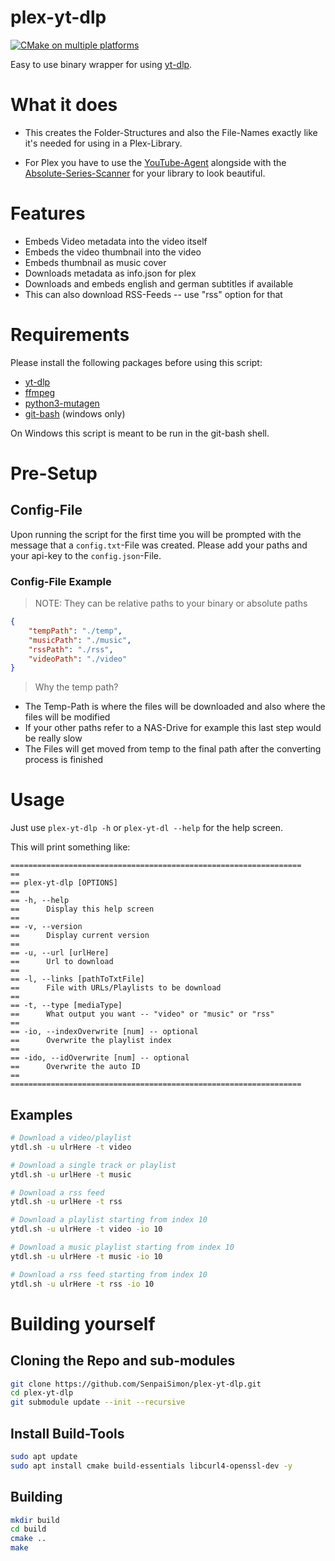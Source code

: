 # plex-yt-dlp

[![CMake on multiple platforms](https://github.com/SenpaiSimon/plex-yt-dlp/actions/workflows/cmake-multi-platform.yml/badge.svg)](https://github.com/SenpaiSimon/plex-yt-dlp/actions/workflows/cmake-multi-platform.yml)

Easy to use binary wrapper for using [yt-dlp](https://github.com/yt-dlp/yt-dlp).

# What it does
* This creates the Folder-Structures and also the File-Names exactly like it's needed for using in a Plex-Library.

* For Plex you have to use the [YouTube-Agent](https://github.com/ZeroQI/YouTube-Agent.bundle) alongside with the [Absolute-Series-Scanner](https://github.com/ZeroQI/Absolute-Series-Scanner) for your library to look beautiful.

# Features
* Embeds Video metadata into the video itself
* Embeds the video thumbnail into the video
* Embeds thumbnail as music cover
* Downloads metadata as info.json for plex
* Downloads and embeds english and german subtitles if available
* This can also download RSS-Feeds -- use "rss" option for that

# Requirements

Please install the following packages before using this script:

* [yt-dlp](https://github.com/yt-dlp/yt-dlp/releases/latest/download/yt-dlp)
* [ffmpeg](https://ffmpeg.org/)
* [python3-mutagen](https://mutagen.readthedocs.io/en/latest/)
* [git-bash](https://git-scm.com/downloads) (windows only)

On Windows this script is meant to be run in the git-bash shell.


# Pre-Setup

## Config-File

Upon running the script for the first time you will be prompted with the message that a `config.txt`-File was created.
Please add your paths and your api-key to the `config.json`-File.

### Config-File Example

> NOTE: They can be relative paths to your binary or absolute paths

```json
{
    "tempPath": "./temp",
    "musicPath": "./music",
    "rssPath": "./rss",
    "videoPath": "./video"
}
```

> Why the temp path?

* The Temp-Path is where the files will be downloaded and also where the files will be modified
* If your other paths refer to a NAS-Drive for example this last step would be really slow
* The Files will get moved from temp to the final path after the converting process is finished

# Usage

Just use `plex-yt-dlp -h` or `plex-yt-dl --help` for the help screen.

This will print something like:

```text
=================================================================
==
== plex-yt-dlp [OPTIONS]
==
== -h, --help
==      Display this help screen
==
== -v, --version
==      Display current version
==
== -u, --url [urlHere]
==      Url to download
==
== -l, --links [pathToTxtFile]
==      File with URLs/Playlists to be download
==
== -t, --type [mediaType]
==      What output you want -- "video" or "music" or "rss"
==
== -io, --indexOverwrite [num] -- optional
==      Overwrite the playlist index
==
== -ido, --idOverwrite [num] -- optional
==      Overwrite the auto ID
==
=================================================================
```

## Examples

```bash
# Download a video/playlist
ytdl.sh -u ulrHere -t video

# Download a single track or playlist
ytdl.sh -u urlHere -t music

# Download a rss feed
ytdl.sh -u urlHere -t rss

# Download a playlist starting from index 10
ytdl.sh -u ulrHere -t video -io 10

# Download a music playlist starting from index 10
ytdl.sh -u ulrHere -t music -io 10

# Download a rss feed starting from index 10
ytdl.sh -u ulrHere -t rss -io 10
```


# Building yourself

## Cloning the Repo and sub-modules

```bash
git clone https://github.com/SenpaiSimon/plex-yt-dlp.git
cd plex-yt-dlp
git submodule update --init --recursive
```

## Install Build-Tools

```bash
sudo apt update
sudo apt install cmake build-essentials libcurl4-openssl-dev -y
```

## Building

```bash
mkdir build
cd build
cmake ..
make
```